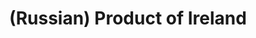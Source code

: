 ---
layout: default
category: mega
lang: en
title: (Russian) Product of Ireland
slug: ira
tags: fun stuff 
postid: 74
translated: no
---